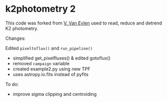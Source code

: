 # k2photometry 2
This code was forked from [V. Van Eylen](https://github.com/vincentvaneylen/k2photometry) used to read, reduce and detrend K2 photometry. 

Changes: 

Edited `pixeltoflux()` and `run_pipeline()`
* simplified get_pixelfluxes() & edited gotoflux()
* removed `campaign` variable
* created example2.py using new TPF
* uses astropy.io.fits instead of pyfits

To do:
* improve sigma clipping and centroiding 


